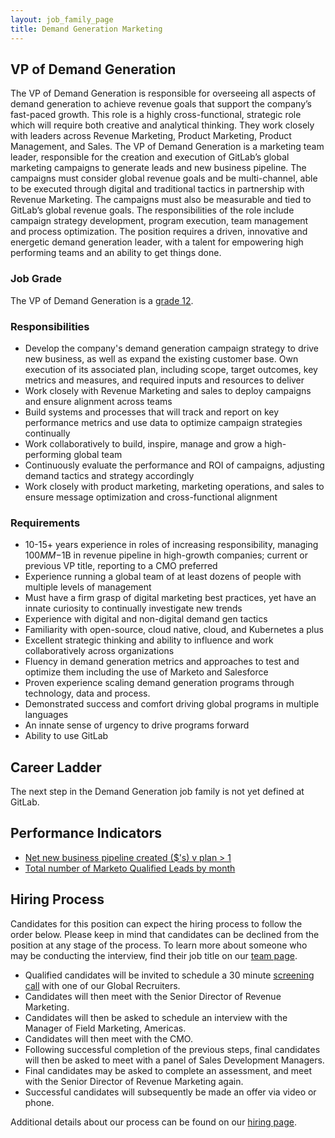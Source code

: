 ```yaml
---
layout: job_family_page
title: Demand Generation Marketing
---
```


## VP of Demand Generation

The VP of Demand Generation is responsible for overseeing all aspects of demand generation to achieve revenue goals that support the company’s fast-paced growth. This role is a highly cross-functional, strategic role which will require both creative and analytical thinking. They work closely with leaders across Revenue Marketing, Product Marketing, Product Management, and Sales. The VP of Demand Generation is a marketing team leader, responsible for the creation and execution of GitLab’s global marketing campaigns to generate leads and new business pipeline. The campaigns must consider global revenue goals and be multi-channel, able to be executed through digital and traditional tactics in partnership with Revenue Marketing. The campaigns must also be measurable and tied to GitLab’s global revenue goals. The responsibilities of the role include campaign strategy development, program execution, team management and process optimization. The position requires a driven, innovative and energetic demand generation leader, with a talent for empowering high performing teams and an ability to get things done. 

### Job Grade

The VP of Demand Generation is a [grade 12](/handbook/total-rewards/compensation/compensation-calculator/#gitlab-job-grades).

### Responsibilities
* Develop the company's demand generation campaign strategy to drive new business, as well as expand the existing customer base. Own execution of its associated plan, including scope, target outcomes, key metrics and measures, and required inputs and resources to deliver
* Work closely with Revenue Marketing and sales to deploy campaigns and ensure alignment across teams
* Build systems and processes that will track and report on key performance metrics and use data to optimize campaign strategies continually
* Work collaboratively to build, inspire, manage and grow a high-performing global team
* Continuously evaluate the performance and ROI of campaigns, adjusting demand tactics and strategy accordingly
* Work closely with product marketing, marketing operations, and sales to ensure message optimization and cross-functional alignment

### Requirements
* 10-15+ years experience in roles of increasing responsibility, managing $100MM-$1B in revenue pipeline in high-growth companies; current or previous VP title, reporting to a CMO preferred
* Experience running a global team of at least dozens of people with multiple levels of management
* Must have a firm grasp of digital marketing best practices, yet have an innate curiosity to continually investigate new trends
* Experience with digital and non-digital demand gen tactics 
* Familiarity with open-source, cloud native, cloud, and Kubernetes a plus
* Excellent strategic thinking and ability to influence and work collaboratively across organizations
* Fluency in demand generation metrics and approaches to test and optimize them including the use of Marketo and Salesforce
* Proven experience scaling demand generation programs through technology, data and process.
* Demonstrated success and comfort driving global programs in multiple languages
* An innate sense of urgency to drive programs forward
* Ability to use GitLab

## Career Ladder

The next step in the Demand Generation job family is not yet defined at GitLab.

## Performance Indicators
* [Net new business pipeline created ($'s) v plan > 1](/handbook/marketing/revenue-marketing/#revenue-marketing-kpi-definitions)
* [Total number of  Marketo Qualified Leads by month](/handbook/marketing/revenue-marketing/#revenue-marketing-kpi-definitions)

## Hiring Process
Candidates for this position can expect the hiring process to follow the order below. Please keep in mind that candidates can be declined from the position at any stage of the process. To learn more about someone who may be conducting the interview, find their job title on our [team page](/company/team/).
* Qualified candidates will be invited to schedule a 30 minute [screening call](/handbook/hiring/interviewing/#screening-call) with one of our Global Recruiters.
* Candidates will then meet with the Senior Director of Revenue Marketing.
* Candidates will then be asked to schedule an interview with the Manager of Field Marketing, Americas.
* Candidates will then meet with the CMO.
* Following successful completion of the previous steps, final candidates will then be asked to meet with a panel of Sales Development Managers.
* Final candidates may be asked to complete an assessment, and meet with the Senior Director of Revenue Marketing again.
* Successful candidates will subsequently be made an offer via video or phone.

Additional details about our process can be found on our [hiring page](/handbook/hiring/).
